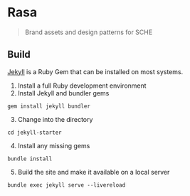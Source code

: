 # Rasa
> Brand assets and design patterns for SCHE

## Build

[Jekyll](https://jekyllrb.com) is a Ruby Gem that can be installed on most systems.

1. Install a full Ruby development environment
2. Install Jekyll and bundler gems
```
gem install jekyll bundler
```
3. Change into the directory
```
cd jekyll-starter
```
4. Install any missing gems
```
bundle install
```
5. Build the site and make it available on a local server
```
bundle exec jekyll serve --livereload
